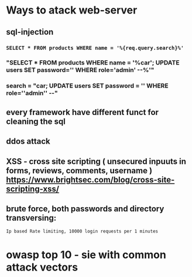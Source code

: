 # Ways to atack web-server

## sql-injection

  ### `SELECT * FROM products WHERE name = '%{req.query.search}%'`
   
  ### "SELECT * FROM products WHERE name = '%car'; UPDATE users SET password='' WHERE role='admin' --%'"
   
  ### search = "car; UPDATE users SET password = '' WHERE role=''admin'' --"

  ## every framework have different funct for cleaning the sql
  
## ddos attack
## XSS - cross site scripting ( unsecured inpuuts in forms, reviews, comments, username ) https://www.brightsec.com/blog/cross-site-scripting-xss/
## brute force, both passwords and directory transversing:
  `Ip based Rate limiting, 10000 login requests per 1 minutes`




   # owasp top 10 - sie with common attack vectors

